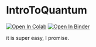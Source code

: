 # IntroToQuantum
[![Open In Colab](https://colab.research.google.com/assets/colab-badge.svg)](https://colab.research.google.com/github/TrystanKaes/IntroToQuantum/blob/main/Intro_to_Qubits_and_Quantum_Computing_a_hands_on_demo.ipynb)
[![Open In Binder](https://mybinder.org/badge_logo.svg)](https://mybinder.org/v2/gh/TrystanKaes/IntroToQuantum/main?filepath=Intro_to_Qubits_and_Quantum_Computing_a_hands_on_demo.ipynb)

it is super easy, I promise.
